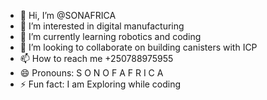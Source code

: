 - 👋 Hi, I’m @SONAFRICA
- 👀 I’m interested in digital manufacturing
- 🌱 I’m currently learning robotics and coding
- 💞️ I’m looking to collaborate on building canisters with ICP
- 📫 How to reach me +250788975955
- 😄 Pronouns: S O N O F A F R I C A
- ⚡ Fun fact: I am Exploring while coding


